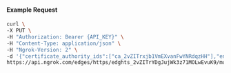 <!-- Code generated for API Clients. DO NOT EDIT. -->
#### Example Request
```bash
curl \
-X PUT \
-H "Authorization: Bearer {API_KEY}" \
-H "Content-Type: application/json" \
-H "Ngrok-Version: 2" \
-d '{"certificate_authority_ids":["ca_2vZITrxjb1VmEXvanFwYNRdqzHH"],"enabled":true}' \
https://api.ngrok.com/edges/https/edghts_2vZITrYDgJujWk3z71MOLwEvuK9/mutual_tls
